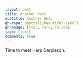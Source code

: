 ```yaml
---
layout: post
title: Another Post
subtitle: Another One.
gh-repo: daattali/beautiful-jekyll
gh-badge: [star, fork, follow]
tags: [test]
comments: true
---
```


Time to meet Herp Derpleson.
